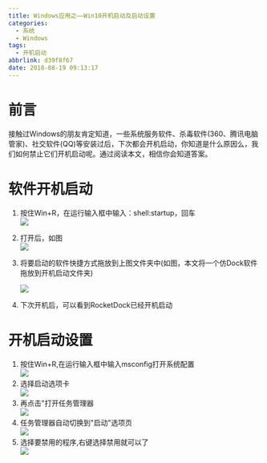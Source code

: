 ```yaml
---
title: Windows应用之——Win10开机启动及启动设置
categories:
  - 系统
  - Windows
tags:
  - 开机启动
abbrlink: d39f8f67
date: 2018-08-19 09:13:17
---
```

# 前言
接触过Windows的朋友肯定知道，一些系统服务软件、杀毒软件(360、腾讯电脑管家)、社交软件(QQ)等安装过后，下次都会开机启动，你知道是什么原因么，我们如何禁止它们开机启动呢。通过阅读本文，相信你会知道答案。  

<!--more-->


# 软件开机启动
1. 按住Win+R，在运行输入框中输入：shell:startup，回车   
![][1]
 
2. 打开后，如图     
![][2]  

3. 将要启动的软件快捷方式拖放到上图文件夹中(如图，本文将一个仿Dock软件拖放到开机启动文件夹)
	
	![][3] 
	 
4. 下次开机后，可以看到RocketDock已经开机启动

# 开机启动设置
1. 按住Win+R,在运行输入框中输入msconfig打开系统配置  
![][4]  
2. 选择启动选项卡  
![][5]  
3. 再点击"打开任务管理器   
![][6]  
4. 任务管理器自动切换到"启动"选项页  
![][7] 
5. 选择要禁用的程序,右键选择禁用就可以了  
![][8]



[1]: https://cdn.staticaly.com/gh/PGzxc/CDN/master/blog-image/windows-shell-startup.png
[2]: https://cdn.staticaly.com/gh/PGzxc/CDN/master/blog-image/windows-shell-open.png
[3]: https://cdn.staticaly.com/gh/PGzxc/CDN/master/blog-image/windows-move-startup.png
[4]: https://cdn.staticaly.com/gh/PGzxc/CDN/master/blog-image/windows-open-msconfig.png
[5]: https://cdn.staticaly.com/gh/PGzxc/CDN/master/blog-image/windows-msconfig-start.png
[6]: https://cdn.staticaly.com/gh/PGzxc/CDN/master/blog-image/windows-msconfig-open.png
[7]: https://cdn.staticaly.com/gh/PGzxc/CDN/master/blog-image/windows-manager-start.png
[8]: https://cdn.staticaly.com/gh/PGzxc/CDN/master/blog-image/windows-manager-jinyong.png